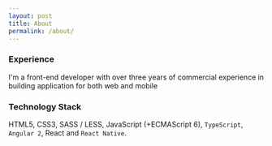 ```yaml
---
layout: post
title: About
permalink: /about/
---
```


### Experience

I'm a front-end developer with over three years of commercial experience in building application for both web and mobile

### Technology Stack

HTML5, CSS3, SASS / LESS, JavaScript (+ECMAScript 6), `TypeScript`, `Angular 2`, React and `React Native`.
